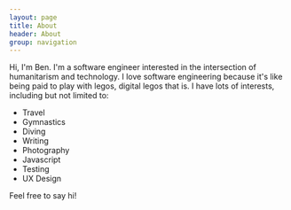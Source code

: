 ```yaml
---
layout: page
title: About
header: About
group: navigation
---
```

Hi, I'm Ben. I'm a software engineer interested in the intersection of humanitarism and technology. I love
software engineering because it's like being paid to play with legos, digital legos that is. I have lots of
interests, including but not limited to:

- Travel
- Gymnastics
- Diving
- Writing
- Photography
- Javascript
- Testing
- UX Design


Feel free to say hi!
